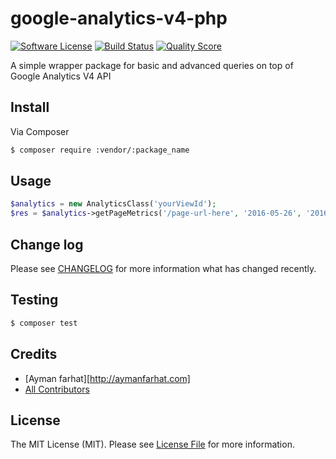 # google-analytics-v4-php

[![Software License][ico-license]](LICENSE.md)
[![Build Status][ico-travis]][link-travis]
[![Quality Score][ico-code-quality]][link-code-quality]

A simple wrapper package for basic and advanced queries on top of Google Analytics V4 API

## Install

Via Composer

``` bash
$ composer require :vendor/:package_name
```

## Usage

``` php
$analytics = new AnalyticsClass('yourViewId');
$res = $analytics->getPageMetrics('/page-url-here', '2016-05-26', '2016-06-01');
```

## Change log

Please see [CHANGELOG](CHANGELOG.md) for more information what has changed recently.

## Testing

``` bash
$ composer test
```

## Credits

- [Ayman farhat][http://aymanfarhat.com]
- [All Contributors][link-contributors]

## License

The MIT License (MIT). Please see [License File](LICENSE.md) for more information.

[ico-version]: https://img.shields.io/packagist/v/:vendor/:package_name.svg?style=flat-square
[ico-license]: https://img.shields.io/badge/license-MIT-brightgreen.svg?style=flat-square
[ico-travis]: https://img.shields.io/travis/:vendor/:package_name/master.svg?style=flat-square
[ico-scrutinizer]: https://img.shields.io/scrutinizer/coverage/g/:vendor/:package_name.svg?style=flat-square
[ico-code-quality]: https://img.shields.io/scrutinizer/g/:vendor/:package_name.svg?style=flat-square
[ico-downloads]: https://img.shields.io/packagist/dt/:vendor/:package_name.svg?style=flat-square

[link-packagist]: https://packagist.org/packages/:vendor/:package_name
[link-travis]: https://travis-ci.org/:vendor/:package_name
[link-scrutinizer]: https://scrutinizer-ci.com/g/:vendor/:package_name/code-structure
[link-code-quality]: https://scrutinizer-ci.com/g/:vendor/:package_name
[link-downloads]: https://packagist.org/packages/:vendor/:package_name
[link-author]: https://github.com/:author_username
[link-contributors]: ../../contributors
